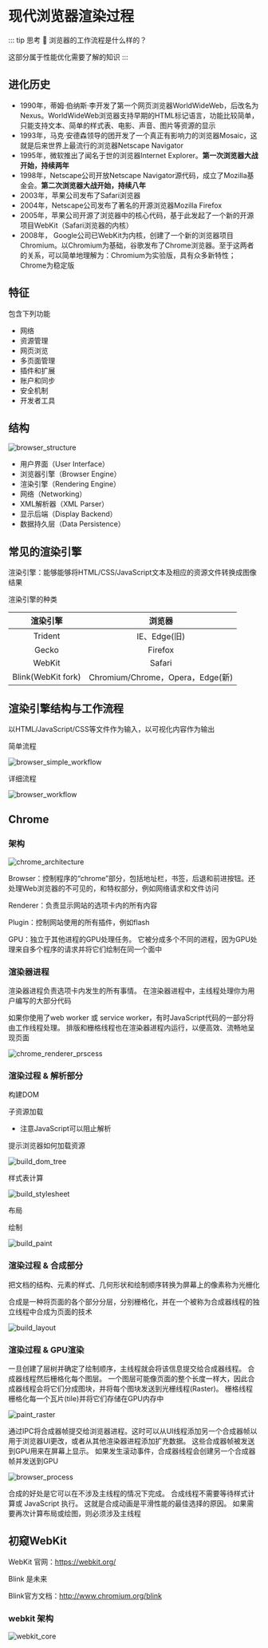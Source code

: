 # 现代浏览器渲染过程<Badge type="tip" text="必要了解"/>

::: tip 思考 🤔
浏览器的工作流程是什么样的？

这部分属于性能优化需要了解的知识
:::

## 进化历史

- 1990年，蒂姆·伯纳斯·李开发了第一个网页浏览器WorldWideWeb，后改名为Nexus。WorldWideWeb浏览器支持早期的HTML标记语言，功能比较简单，只能支持文本、简单的样式表、电影、声音、图片等资源的显示
- 1993年，马克·安德森领导的团开发了一个真正有影响力的浏览器Mosaic，这就是后来世界上最流行的浏览器Netscape Navigator
- 1995年，微软推出了闻名于世的浏览器Internet Explorer。**第一次浏览器大战开始，持续两年**
- 1998年，Netscape公司开放Netscape Navigator源代码，成立了Mozilla基金会。**第二次浏览器大战开始，持续八年**
- 2003年，苹果公司发布了Safari浏览器
- 2004年，Netscape公司发布了著名的开源浏览器Mozilla Firefox
- 2005年，苹果公司开源了浏览器中的核心代码，基于此发起了一个新的开源项目WebKit（Safari浏览器的内核）
- 2008年， Google公司已WebKit为内核，创建了一个新的浏览器项目Chromium。以Chromium为基础，谷歌发布了Chrome浏览器。至于这两者的关系，可以简单地理解为：Chromium为实验版，具有众多新特性；Chrome为稳定版

## 特征

包含下列功能

- 网络
- 资源管理
- 网页浏览
- 多页面管理
- 插件和扩展
- 账户和同步
- 安全机制
- 开发者工具

## 结构

![browser_structure](/performance/browser_structure.png)

- 用户界面（User Interface）
- 浏览器引擎（Browser Engine）
- 渲染引擎（Rendering Engine）
- 网络（Networking）
- XML解析器（XML Parser）
- 显示后端（Display Backend）
- 数据持久层（Data Persistence）

## 常见的渲染引擎

渲染引擎：能够能够将HTML/CSS/JavaScript文本及相应的资源文件转换成图像结果

渲染引擎的种类

|渲染引擎|浏览器|
|:-:|:-:|
|Trident|IE、Edge(旧)|
|Gecko|Firefox|
|WebKit|Safari|
|Blink(WebKit fork)|Chromium/Chrome，Opera，Edge(新)|

## 渲染引擎结构与工作流程

以HTML/JavaScript/CSS等文件作为输入，以可视化内容作为输出

简单流程

![browser_simple_workflow](/performance/browser_simple_workflow.png)

详细流程

![browser_workflow](/performance/browser_workflow.png)

## Chrome

### 架构

![chrome_architecture](/performance/chrome_architecture.png)

Browser：控制程序的“chrome”部分，包括地址栏，书签，后退和前进按钮。还处理Web浏览器的不可见的，和特权部分，例如网络请求和文件访问

Renderer：负责显示网站的选项卡内的所有内容

Plugin：控制网站使用的所有插件，例如flash

GPU：独立于其他进程的GPU处理任务。 它被分成多个不同的进程，因为GPU处理来自多个程序的请求并将它们绘制在同一个面中

### 渲染器进程

渲染器进程负责选项卡内发生的所有事情。 在渲染器进程中，主线程处理你为用户编写的大部分代码

如果你使用了web worker 或 service worker，有时JavaScript代码的一部分将由工作线程处理。 排版和栅格线程也在渲染器进程内运行，以便高效、流畅地呈现页面

![chrome_renderer_prscess](/performance/chrome_renderer_prscess.png)

### 渲染过程 & 解析部分

构建DOM

子资源加载

- 注意JavaScript可以阻止解析

提示浏览器如何加载资源

![build_dom_tree](/performance/build_dom_tree.png)

样式表计算

![build_stylesheet](/performance/build_stylesheet.png)

布局

绘制

![build_paint](/performance/build_paint.png)

### 渲染过程 & 合成部分

把文档的结构、元素的样式、几何形状和绘制顺序转换为屏幕上的像素称为光栅化

合成是一种将页面的各个部分分层，分别栅格化，并在一个被称为合成器线程的独立线程中合成为页面的技术

![build_layout](/performance/build_layout.png)

### 渲染过程 & GPU渲染

一旦创建了层树并确定了绘制顺序，主线程就会将该信息提交给合成器线程。 合成器线程然后栅格化每个图层。 一个图层可能像页面的整个长度一样大，因此合成器线程会将它们分成图块，并将每个图块发送到光栅线程(Raster)。 栅格线程栅格化每一个瓦片(tile)并将它们存储在GPU内存中

![paint_raster](/performance/paint_raster.png)

通过IPC将合成器帧提交给浏览器进程。这时可以从UI线程添加另一个合成器帧以用于浏览器UI更改，或者从其他渲染器进程添加扩充数据。 这些合成器帧被发送到GPU用来在屏幕上显示。 如果发生滚动事件，合成器线程会创建另一个合成器帧并发送到GPU

![browser_process](/performance/browser_process.png)

合成的好处是它可以在不涉及主线程的情况下完成。 合成线程不需要等待样式计算或 JavaScript 执行。 这就是合成动画是平滑性能的最佳选择的原因。 如果需要再次计算布局或绘图，则必须涉及主线程

## 初窥WebKit

WebKit 官网：<https://webkit.org/>

Blink 是未来

Blink官方文档：<http://www.chromium.org/blink>

### webkit 架构<Badge type="tip" text="了解即可"/>

![webkit_core](/performance/webkit_core.png)

